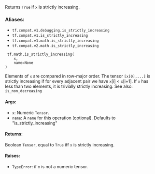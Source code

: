 Returns `True` if `x` is strictly increasing.
### Aliases:
- `tf.compat.v1.debugging.is_strictly_increasing`
- `tf.compat.v1.is_strictly_increasing`
- `tf.compat.v1.math.is_strictly_increasing`
- `tf.compat.v2.math.is_strictly_increasing`

```
 tf.math.is_strictly_increasing(
    x,
    name=None
)
```
Elements of `x` are compared in row-major order. The tensor `[x[0],...]` is strictly increasing if for every adjacent pair we have `x`[i] < `x`[i+1]. If `x` has less than two elements, it is trivially strictly increasing.
See also: `is_non_decreasing`
#### Args:
- `x`: Numeric `Tensor`.
- `name`: A `name` for this operation (optional). Defaults to "is_strictly_increasing"
#### Returns:
Boolean `Tensor`, equal to `True` iff `x` is strictly increasing.
#### Raises:
- `TypeError`: if `x` is not a numeric tensor.
